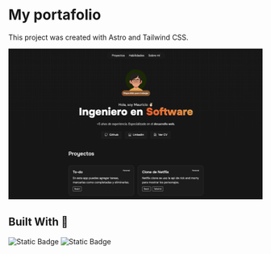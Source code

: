# My portafolio

This project was created with Astro and Tailwind CSS.

<img src="./public/screenshot.png" alt="screenshot">


## Built With 🚀

![Static Badge](https://img.shields.io/badge/4.0.7-black?style=flat&logo=astro&label=ASTRO)
![Static Badge](https://img.shields.io/badge/3.4.0-black?style=flat&logo=tailwindcss&label=TAILWIND)